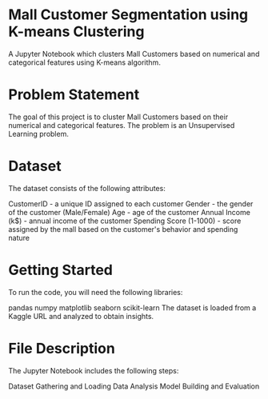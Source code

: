 # Mall Customer Segmentation using K-means Clustering
 A Jupyter Notebook which clusters Mall Customers based on numerical and categorical features using K-means algorithm.
 
# Problem Statement
The goal of this project is to cluster Mall Customers based on their numerical and categorical features. The problem is an Unsupervised Learning problem.

# Dataset
The dataset consists of the following attributes:

CustomerID - a unique ID assigned to each customer
Gender - the gender of the customer (Male/Female)
Age - age of the customer
Annual Income (k$) - annual income of the customer
Spending Score (1-1000) - score assigned by the mall based on the customer's behavior and spending nature

# Getting Started
To run the code, you will need the following libraries:

pandas
numpy
matplotlib
seaborn
scikit-learn
The dataset is loaded from a Kaggle URL and analyzed to obtain insights.

# File Description
The Jupyter Notebook includes the following steps:

Dataset Gathering and Loading
Data Analysis
Model Building and Evaluation
